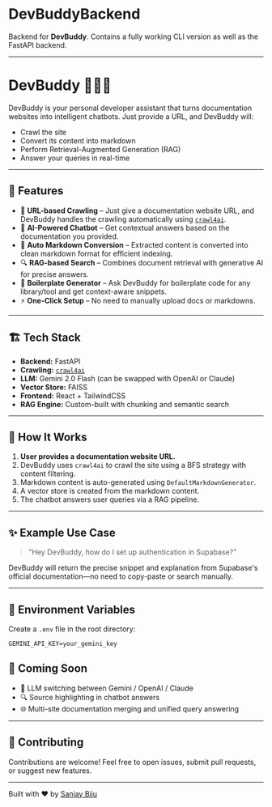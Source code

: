 # DevBuddyBackend

Backend for **DevBuddy**. Contains a fully working CLI version as well as the FastAPI backend.

---

# DevBuddy 🧑‍💻📘

DevBuddy is your personal developer assistant that turns documentation websites into intelligent chatbots. Just provide a URL, and DevBuddy will:

- Crawl the site
- Convert its content into markdown
- Perform Retrieval-Augmented Generation (RAG)
- Answer your queries in real-time

---

## 🚀 Features

- 🔗 **URL-based Crawling** – Just give a documentation website URL, and DevBuddy handles the crawling automatically using [`crawl4ai`](https://github.com/AIxForce/crawl4ai).
- 🧠 **AI-Powered Chatbot** – Get contextual answers based on the documentation you provided.
- 📄 **Auto Markdown Conversion** – Extracted content is converted into clean markdown format for efficient indexing.
- 🔍 **RAG-based Search** – Combines document retrieval with generative AI for precise answers.
- 🧰 **Boilerplate Generator** – Ask DevBuddy for boilerplate code for any library/tool and get context-aware snippets.
- ⚡ **One-Click Setup** – No need to manually upload docs or markdowns.

---

## 🏗️ Tech Stack

- **Backend:** FastAPI
- **Crawling:** [`crawl4ai`](https://github.com/AIxForce/crawl4ai)
- **LLM:** Gemini 2.0 Flash (can be swapped with OpenAI or Claude)
- **Vector Store:** FAISS
- **Frontend:** React + TailwindCSS
- **RAG Engine:** Custom-built with chunking and semantic search

---

## 🧪 How It Works

1. **User provides a documentation website URL.**
2. DevBuddy uses `crawl4ai` to crawl the site using a BFS strategy with content filtering.
3. Markdown content is auto-generated using `DefaultMarkdownGenerator`.
4. A vector store is created from the markdown content.
5. The chatbot answers user queries via a RAG pipeline.

---

## ✨ Example Use Case

> "Hey DevBuddy, how do I set up authentication in Supabase?"

DevBuddy will return the precise snippet and explanation from Supabase's official documentation—no need to copy-paste or search manually.

---

## 🔐 Environment Variables

Create a `.env` file in the root directory:

```env
GEMINI_API_KEY=your_gemini_key
```

## 🧠 Coming Soon

* 🔁 LLM switching between Gemini / OpenAI / Claude
* 🔍 Source highlighting in chatbot answers
* 🌐 Multi-site documentation merging and unified query answering

---

## 🤝 Contributing

Contributions are welcome!
Feel free to open issues, submit pull requests, or suggest new features.

---

Built with ❤️ by [Sanjay Biju](https://github.com/sanislearning)
